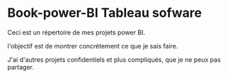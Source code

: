 # Book-power-BI Tableau sofware

Ceci est un répertoire de mes projets power BI.

l'objectif est de montrer concrètement ce que je sais faire.

J'ai d'autres projets confidentiels et plus compliqués, que je ne peux pas partager.

